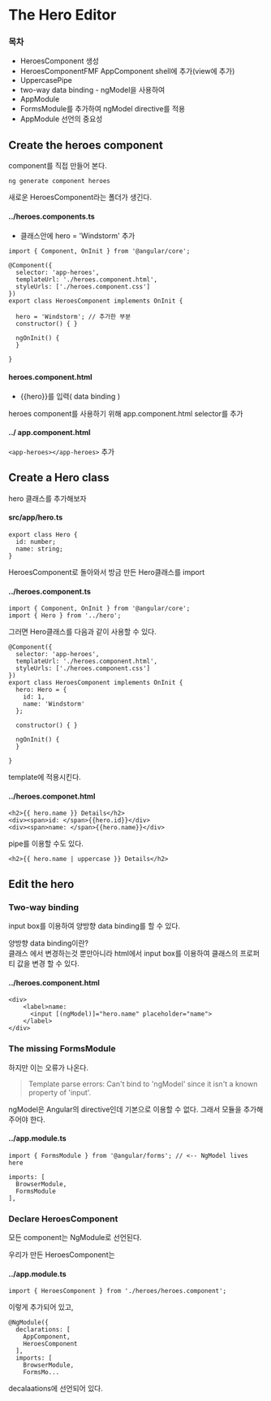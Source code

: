 # The Hero Editor

### 목차

- HeroesComponent 생성
- HeroesComponentFMF AppComponent shell에 추가(view에 추가)
- UppercasePipe
- two-way data binding - ngModel을 사용하여
- AppModule
- FormsModule를 추가하여 ngModel directive를 적용
- AppModule 선언의 중요성


## Create the heroes component

component를 직접 만들어 본다.

```
ng generate component heroes

```
새로운 HeroesComponent라는 폴더가 생긴다.

#### ../heroes.components.ts

- 클래스안에 hero = 'Windstorm' 추가



```
import { Component, OnInit } from '@angular/core';

@Component({
  selector: 'app-heroes',
  templateUrl: './heroes.component.html',
  styleUrls: ['./heroes.component.css']
})
export class HeroesComponent implements OnInit {

  hero = 'Windstorm'; // 추가한 부분
  constructor() { }

  ngOnInit() {
  }

}
```

#### heroes.component.html
- {{hero}}를 입력( data binding )

heroes component를 사용하기 위해 app.component.html selector를 추가

#### ../ app.component.html

```<app-heroes></app-heroes>``` 추가









## Create a Hero class
hero 클래스를 추가해보자

#### src/app/hero.ts

```
export class Hero {
  id: number;
  name: string;
}
```

HeroesComponent로 돌아와서 방금 만든 Hero클래스를 import

#### ../heroes.component.ts

```
import { Component, OnInit } from '@angular/core';
import { Hero } from '../hero';
```

그러면 Hero클래스를 다음과 같이 사용할 수 있다.

```
@Component({
  selector: 'app-heroes',
  templateUrl: './heroes.component.html',
  styleUrls: ['./heroes.component.css']
})
export class HeroesComponent implements OnInit {
  hero: Hero = {
    id: 1,
    name: 'Windstorm'
  };

  constructor() { }

  ngOnInit() {
  }

}
```
template에 적용시킨다.

#### ../heroes.componet.html

```
<h2>{{ hero.name }} Details</h2>
<div><span>id: </span>{{hero.id}}</div>
<div><span>name: </span>{{hero.name}}</div>

```

pipe를 이용할 수도 있다.

```
<h2>{{ hero.name | uppercase }} Details</h2>
```


## Edit the hero

### Two-way binding

input box를 이용하여 양방향 data binding를 할 수 있다.

양방향 data binding이란?<br>
클래스 에서 변경하는것 뿐만아니라 html에서 input box를 이용하여 클래스의 프로퍼티 값을 변경 할 수 있다.

#### ../heroes.component.html

```
<div>
    <label>name:
      <input [(ngModel)]="hero.name" placeholder="name">
    </label>
</div>
```

### The missing FormsModule
하지만 이는 오류가 나온다.

> Template parse errors:
> Can't bind to 'ngModel' since it isn't a known property of 'input'.

ngModel은 Angular의 directive인데 기본으로 이용할 수 없다. 그래서 모듈을 추가해주어야 한다.

#### ../app.module.ts

``` 
import { FormsModule } from '@angular/forms'; // <-- NgModel lives here 

imports: [
  BrowserModule,
  FormsModule
],

```

### Declare HeroesComponent
모든 component는 NgModule로 선언된다.

우리가 만든 HeroesComponent는

#### ../app.module.ts

```
import { HeroesComponent } from './heroes/heroes.component';

```

이렇게 추가되어 있고,

```
@NgModule({
  declarations: [
    AppComponent,
    HeroesComponent
  ],
  imports: [
    BrowserModule,
    FormsMo...
```
decalaations에 선언되어 있다.


